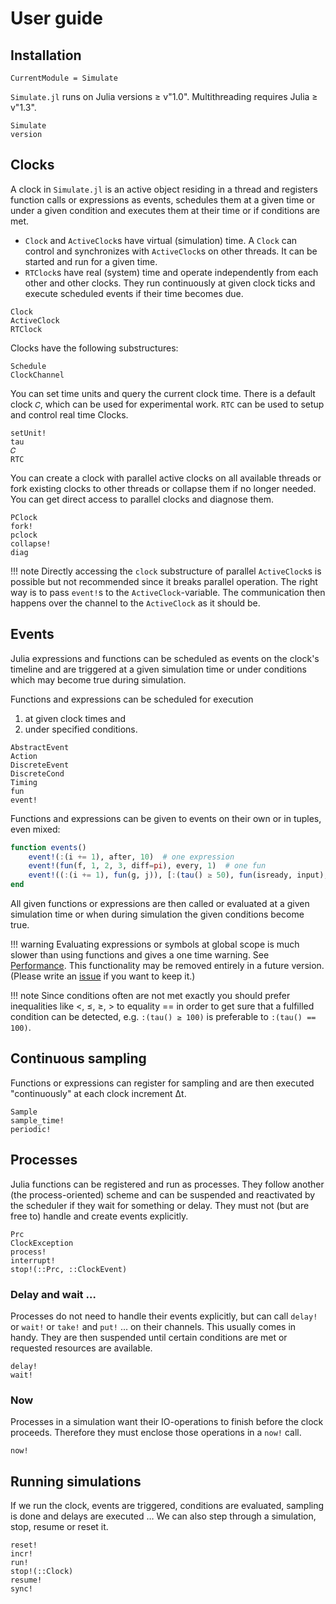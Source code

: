 # User guide

## Installation

```@meta
CurrentModule = Simulate
```

`Simulate.jl` runs on Julia versions ≥ v"1.0". Multithreading requires Julia ≥ v"1.3".

```@docs
Simulate
version
```

## Clocks

A clock in `Simulate.jl` is an active object residing in a thread and
registers function calls or expressions as events, schedules them at a given time or under a given condition and executes them at their time or if conditions are met.

- `Clock` and `ActiveClock`s have virtual (simulation) time. A `Clock` can
  control and synchronizes with `ActiveClock`s on other threads. It can be
  started and run for a given time.
- `RTClock`s have real (system) time and operate independently from each other
  and other clocks. They run continuously at given clock ticks and execute
  scheduled events if their time becomes due.

```@docs
Clock
ActiveClock
RTClock
```
Clocks have the following substructures:

```@docs
Schedule
ClockChannel
```

You can set time units and query the current clock time. There is a default clock `𝐶`, which can be used for experimental work. `RTC` can be used to setup and
control real time Clocks.

```@docs
setUnit!
tau
𝐶
RTC
```

You can create a clock with parallel active clocks on all available threads or fork existing clocks to other threads or collapse them if no longer needed. You can get direct access to parallel clocks and diagnose them.

```@docs
PClock
fork!
pclock
collapse!
diag
```

!!! note
Directly accessing the `clock` substructure of parallel `ActiveClock`s is possible but not recommended since it breaks parallel operation. The right way is to pass `event!`s to the `ActiveClock`-variable. The communication then happens over the channel to the `ActiveClock` as it should be.

## Events

Julia expressions and functions can be scheduled as events on the clock's timeline and are triggered at a given simulation time or under conditions which may become true during simulation.

Functions and expressions can be scheduled for execution
1. at given clock times and
2. under specified conditions.

```@docs
AbstractEvent
Action
DiscreteEvent
DiscreteCond
Timing
fun
event!
```
Functions and expressions can be given to events on their own or in tuples, even mixed:

```julia
function events()
    event!(:(i += 1), after, 10)  # one expression
    event!(fun(f, 1, 2, 3, diff=pi), every, 1)  # one fun
    event!((:(i += 1), fun(g, j)), [:(tau() ≥ 50), fun(isready, input), :(a ≤ 10)]) # two funs under three conditions
end
```

All given functions or expressions are then called or evaluated at a given simulation time or when during simulation the given conditions become true.

!!! warning
    Evaluating expressions or symbols at global scope is much slower than using
    functions and gives a one time warning. See [Performance](../performance/performance.md). This functionality may be removed entirely in a future version. (Please write an [issue](https://github.com/pbayer/Simulate.jl/issues) if you want to keep it.)

!!! note
    Since conditions often are not met exactly you should prefer inequalities like <, ≤, ≥, > to equality == in order to get sure that a fulfilled condition can be detected, e.g. `:(tau() ≥ 100)` is preferable to `:(tau() == 100)`.

## Continuous sampling

Functions or expressions can register for sampling and are then executed "continuously" at each clock increment Δt.

```@docs
Sample
sample_time!
periodic!
```

## Processes

Julia functions can be registered and run as processes. They follow another (the process-oriented) scheme and can be suspended and reactivated by the scheduler if they wait for something or delay. They must not (but are free to) handle and create events explicitly.

```@docs
Prc
ClockException
process!
interrupt!
stop!(::Prc, ::ClockEvent)
```

### Delay and wait …

Processes do not need to handle their events explicitly, but can call `delay!` or `wait!` or `take!` and `put!` … on their channels. This usually comes in handy. They are then suspended until certain conditions are met or requested resources are available.

```@docs
delay!
wait!
```

### Now

Processes in a simulation want their IO-operations to finish before the clock proceeds. Therefore they must enclose those operations in a `now!` call.

```@docs
now!
```

## Running simulations

If we run the clock, events are triggered, conditions are evaluated, sampling is done and delays are executed … We can also step through a simulation, stop, resume or reset it.

```@docs
reset!
incr!
run!
stop!(::Clock)
resume!
sync!
```

